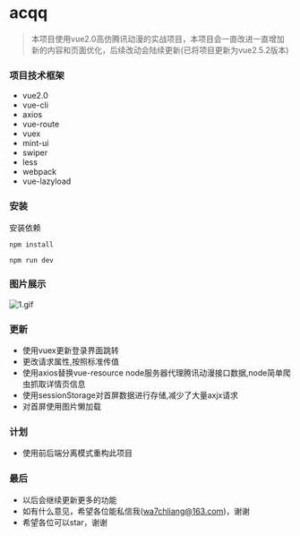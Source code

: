 # acqq

> 本项目使用vue2.0高仿腾讯动漫的实战项目，本项目会一直改进一直增加新的内容和页面优化，后续改动会陆续更新(已将项目更新为vue2.5.2版本)

### 项目技术框架
* vue2.0
* vue-cli
* axios
* vue-route
* vuex
* mint-ui
* swiper
* less
* webpack
* vue-lazyload

### 安装

安装依赖
```
npm install
```

```
npm run dev
```


### 图片展示

![1.gif](https://github.com/wa7chliang/acqq/blob/master/gitimg/1.gif)


### 更新

* 使用vuex更新登录界面跳转
* 更改请求属性,按照标准传值
* 使用axios替换vue-resource node服务器代理腾讯动漫接口数据,node简单爬虫抓取详情页信息
* 使用sessionStorage对首屏数据进行存储,减少了大量axjx请求
* 对首屏使用图片懒加载

### 计划
* 使用前后端分离模式重构此项目

### 最后

* 以后会继续更新更多的功能
* 如有什么意见，希望各位能私信我(wa7chliang@163.com)，谢谢
* 希望各位可以star，谢谢
